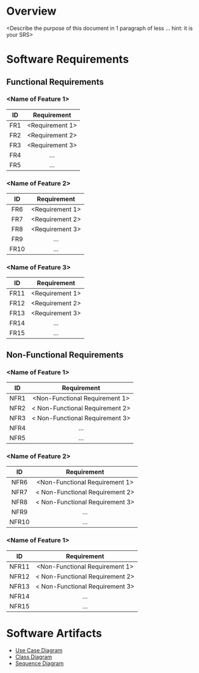 # Overview
<Describe the purpose of this document in 1 paragraph of less … hint: it is your SRS>

# Software Requirements
<Describe the structure of this section>

## Functional Requirements
### <Name of Feature 1>
| ID | Requirement |
| :-------------: | :----------: |
| FR1 | <Requirement 1> |
| FR2 | <Requirement 2> |
| FR3 | <Requirement 3> |
| FR4 | … |
| FR5 | … |
### <Name of Feature 2>
| ID | Requirement |
| :-------------: | :----------: |
| FR6 | <Requirement 1> |
| FR7 | <Requirement 2> |
| FR8 | <Requirement 3> |
| FR9 | … |
| FR10 | … |
### <Name of Feature 3>
| ID | Requirement |
| :-------------: | :----------: |
| FR11 | <Requirement 1> |
| FR12 | <Requirement 2> |
| FR13 | <Requirement 3> |
| FR14 | … |
| FR15 | … |

## Non-Functional Requirements
### <Name of Feature 1>
| ID | Requirement |
| :-------------: | :----------: |
| NFR1 | <Non-Functional Requirement 1> |
| NFR2 | < Non-Functional Requirement 2> |
| NFR3 | < Non-Functional Requirement 3> |
| NFR4 | … |
| NFR5 | … |
### <Name of Feature 2>
| ID | Requirement |
| :-------------: | :----------: |
| NFR6  | <Non-Functional Requirement 1> |
| NFR7  | < Non-Functional Requirement 2> |
| NFR8  | < Non-Functional Requirement 3> |
| NFR9  | … |
| NFR10 | … |
### <Name of Feature 1>
| ID | Requirement |
| :-------------: | :----------: |
| NFR11 | <Non-Functional Requirement 1> |
| NFR12 | < Non-Functional Requirement 2> |
| NFR13 | < Non-Functional Requirement 3> |
| NFR14 | … |
| NFR15 | … |

# Software Artifacts
<Describe the purpose of this section>

* [Use Case Diagram](https://github.com/tym360/gvsu-cis350-CodeCrusaders/blob/main/artifacts/use_case_diagram/UseCaseDiagram.png)
* [Class Diagram](https://github.com/tym360/gvsu-cis350-CodeCrusaders/blob/main/artifacts/LingoLegendsUML.pdf)
* [Sequence Diagram](https://github.com/tym360/gvsu-cis350-CodeCrusaders/blob/main/artifacts/LingoLegendsSequenceDiagram.pdf)